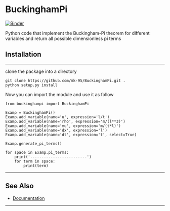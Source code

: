 # BuckinghamPi
[![Binder](https://mybinder.org/badge_logo.svg)](https://mybinder.org/v2/gh/mk-95/BuckinghamPi/master?filepath=examples.ipynb)

Python code that implement the Buckingham-Pi theorem for different variables and return all possible dimensionless pi terms

## Installation
---
clone the package into a directory
```buildoutcfg
git clone https://github.com/mk-95/BuckinghamPi.git . 
python setup.py install
```

Now you can import the module and use it as follow
```buildoutcfg
from buckinghampi import BuckinghamPi

Examp = BuckinghamPi()
Examp.add_variable(name='u', expression='l/t')
Examp.add_variable(name='rho', expression='m/(l**3)')
Examp.add_variable(name='mu', expression='m/(t*l)')
Examp.add_variable(name='dx', expression='l')
Examp.add_variable(name='dt', expression='t', select=True)

Examp.generate_pi_terms()

for space in Examp.pi_terms:
    print('-------------------------')
    for term in space:
        print(term)
```

---
## See Also

* [Documentation](https://htmlpreview.github.io/?https://github.com/mk-95/BuckinghamPi/blob/master/doc/buckinghampi.m.html)
--- 
